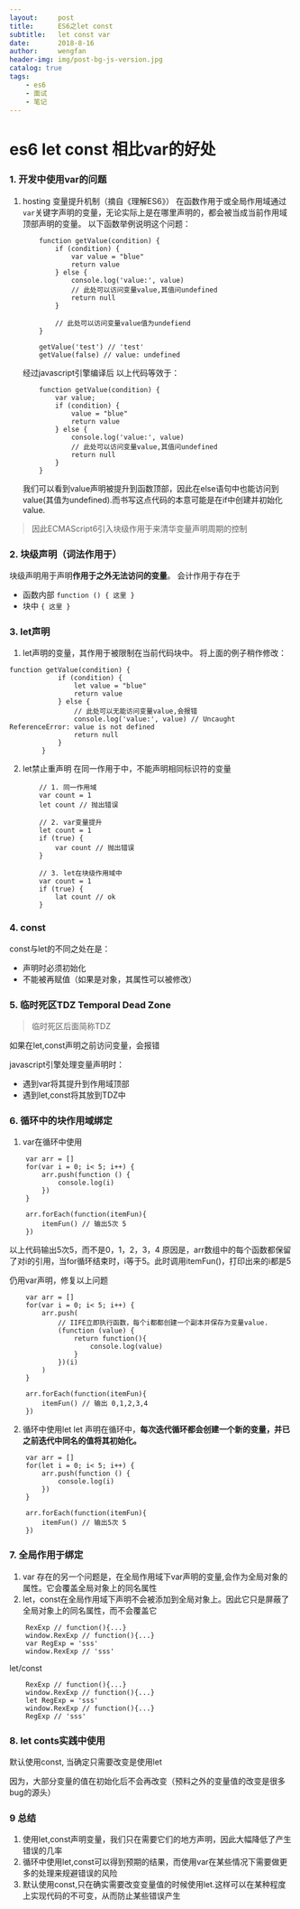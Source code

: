 ```yaml
---
layout:     post
title:      ES6之let const
subtitle:   let const var
date:       2018-8-16
author:     wengfan
header-img: img/post-bg-js-version.jpg
catalog: true
tags:
    - es6
    - 面试
    - 笔记
---
```


# es6 let const 相比var的好处

### 1. 开发中使用var的问题
1. hosting 变量提升机制（摘自《理解ES6》）
    在函数作用于或全局作用域通过```var```关键字声明的变量，无论实际上是在哪里声明的，都会被当成当前作用域顶部声明的变量。
    以下函数举例说明这个问题：
    ```
        function getValue(condition) {
            if (condition) {
                var value = "blue"
                return value
            } else {
                console.log('value:', value)
                // 此处可以访问变量value,其值问undefined
                return null
            }

            // 此处可以访问变量value值为undefiend
        }

        getValue('test') // 'test'
        getValue(false) // value: undefined
    ```
    经过javascript引擎编译后
    以上代码等效于：
    ```
        function getValue(condition) {
            var value;
            if (condition) {
                value = "blue"
                return value
            } else {
                console.log('value:', value)
                // 此处可以访问变量value,其值问undefined
                return null
            }
        }
    ```
    我们可以看到value声明被提升到函数顶部，因此在else语句中也能访问到value(其值为undefined).而书写这点代码的本意可能是在if中创建并初始化value.

> 因此ECMAScript6引入块级作用于来清华变量声明周期的控制

### 2. 块级声明（词法作用于）
块级声明用于声明**作用于之外无法访问的变量**。
会计作用于存在于
- 函数内部 ```function () { 这里 }```
- 块中  ```{ 这里 }```

### 3. let声明
1. let声明的变量，其作用于被限制在当前代码块中。
将上面的例子稍作修改：
```
function getValue(condition) {
            if (condition) {
                let value = "blue"
                return value
            } else {
                // 此处可以无能访问变量value,会报错
                console.log('value:', value) // Uncaught ReferenceError: value is not defined
                return null
            }
        }
```

2. let禁止重声明
    在同一作用于中，不能声明相同标识符的变量
    ```
        // 1. 同一作用域
        var count = 1
        let count // 抛出错误

        // 2. var变量提升
        let count = 1
        if (true) {
            var count // 抛出错误
        }

        // 3. let在块级作用域中
        var count = 1
        if (true) {
            lat count // ok
        }
    ```

### 4. const
const与let的不同之处在是：
- 声明时必须初始化
- 不能被再赋值（如果是对象，其属性可以被修改）

### 5. 临时死区TDZ Temporal Dead Zone
> 临时死区后面简称TDZ

如果在let,const声明之前访问变量，会报错

javascript引擎处理变量声明时：
- 遇到var将其提升到作用域顶部
- 遇到let,const将其放到TDZ中

### 6. 循环中的块作用域绑定
1. var在循环中使用
```
    var arr = []
    for(var i = 0; i< 5; i++) {
        arr.push(function () {
            console.log(i)
        })
    }

    arr.forEach(function(itemFun){
        itemFun() // 输出5次 5
    })
```
以上代码输出5次5，而不是0，1，2，3，4
原因是，arr数组中的每个函数都保留了对i的引用，当for循环结束时，i等于5。此时调用itemFun()，打印出来的i都是5

仍用var声明，修复以上问题
```
    var arr = []
    for(var i = 0; i< 5; i++) {
        arr.push(
            // IIFE立即执行函数，每个i都都创建一个副本并保存为变量value.
            (function (value) {
                return function(){
                    console.log(value)
                }
            })(i)
        )
    }

    arr.forEach(function(itemFun){
        itemFun() // 输出 0,1,2,3,4
    })
```

2. 循环中使用let
let 声明在循环中，**每次迭代循环都会创建一个新的变量，并已之前迭代中同名的值将其初始化。**
```
    var arr = []
    for(let i = 0; i< 5; i++) {
        arr.push(function () {
            console.log(i)
        })
    }

    arr.forEach(function(itemFun){
        itemFun() // 输出5次 5
    })
```
    
### 7. 全局作用于绑定
1. var 存在的另一个问题是，在全局作用域下var声明的变量,会作为全局对象的属性。它会覆盖全局对象上的同名属性
2. let，const在全局作用域下声明不会被添加到全局对象上。因此它只是屏蔽了全局对象上的同名属性，而不会覆盖它
```
    RexExp // function(){...}
    window.RexExp // function(){...}
    var RegExp = 'sss'
    window.RexExp // 'sss'
```
let/const
```
    RexExp // function(){...}
    window.RexExp // function(){...}
    let RegExp = 'sss'
    window.RexExp // function(){...}
    RegExp // 'sss'
```

### 8. let conts实践中使用
 
默认使用const, 当确定只需要改变是使用let

因为，大部分变量的值在初始化后不会再改变（预料之外的变量值的改变是很多bug的源头）



### 9 总结
1. 使用let,const声明变量，我们只在需要它们的地方声明，因此大幅降低了产生错误的几率
2. 循环中使用let,const可以得到预期的结果，而使用var在某些情况下需要做更多的处理来规避错误的风险
3. 默认使用const,只在确实需要改变变量值的时候使用let.这样可以在某种程度上实现代码的不可变，从而防止某些错误产生